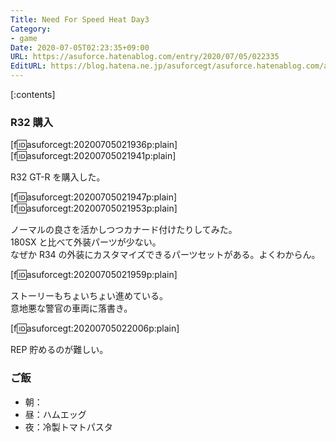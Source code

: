 ```yaml
---
Title: Need For Speed Heat Day3
Category:
- game
Date: 2020-07-05T02:23:35+09:00
URL: https://asuforce.hatenablog.com/entry/2020/07/05/022335
EditURL: https://blog.hatena.ne.jp/asuforcegt/asuforce.hatenablog.com/atom/entry/26006613593857421
---
```


[:contents]

###  R32 購入

[f:id:asuforcegt:20200705021936p:plain][f:id:asuforcegt:20200705021941p:plain]

R32 GT-R を購入した。

[f:id:asuforcegt:20200705021947p:plain][f:id:asuforcegt:20200705021953p:plain]

ノーマルの良さを活かしつつカナード付けたりしてみた。  
180SX と比べて外装パーツが少ない。  
なぜか R34 の外装にカスタマイズできるパーツセットがある。よくわからん。

[f:id:asuforcegt:20200705021959p:plain]

ストーリーもちょいちょい進めている。  
意地悪な警官の車両に落書き。  

[f:id:asuforcegt:20200705022006p:plain]

REP 貯めるのが難しい。

### ご飯

- 朝：
- 昼：ハムエッグ
- 夜：冷製トマトパスタ

